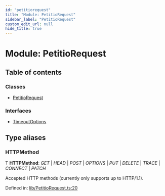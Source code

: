 ```yaml
---
id: "petitiorequest"
title: "Module: PetitioRequest"
sidebar_label: "PetitioRequest"
custom_edit_url: null
hide_title: true
---
```


# Module: PetitioRequest

## Table of contents

### Classes

- [PetitioRequest](../classes/petitiorequest.petitiorequest-1.md)

### Interfaces

- [TimeoutOptions](../interfaces/petitiorequest.timeoutoptions.md)

## Type aliases

### HTTPMethod

Ƭ **HTTPMethod**: *GET* \| *HEAD* \| *POST* \| *OPTIONS* \| *PUT* \| *DELETE* \| *TRACE* \| *CONNECT* \| *PATCH*

Accepted HTTP methods (currently only supports up to HTTP/1.1).

Defined in: [lib/PetitioRequest.ts:20](https://github.com/helperdiscord/petitio/blob/23c8120/src/lib/PetitioRequest.ts#L20)
